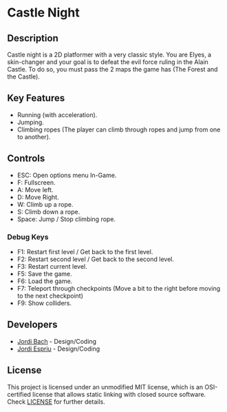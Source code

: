 # Castle Night

## Description

Castle night is a 2D platformer with a very classic style.
You are Elyes, a skin-changer and your goal is to defeat the evil force ruling in the Alain Castle.
To do so, you must pass the 2 maps the game has (The Forest and the Castle).

## Key Features

- Running (with acceleration).
- Jumping.
- Climbing ropes (The player can climb through ropes and jump from one to another).
 
## Controls
 
 - ESC: Open options menu In-Game.
 - F: Fullscreen.
 - A: Move left.
 - D: Move Right.
 - W: Climb up a rope.
 - S: Climb down a rope.
 - Space: Jump / Stop climbing rope.
 
  ### Debug Keys
  
 - F1: Restart first level / Get back to the first level.
 - F2: Restart second level / Get back to the second level.
 - F3: Restart current level.
 - F5: Save the game.
 - F6: Load the game.
 - F7: Teleport through checkpoints (Move a bit to the right before moving to the next checkpoint)
 - F9: Show colliders.

## Developers

 - [Jordi Bach](https://github.com/bottzo) - Design/Coding
 - [Jordi Espriu](https://github.com/LordUnicorn31) - Design/Coding


## License

This project is licensed under an unmodified MIT license, which is an OSI-certified license that allows static linking with closed source software. Check [LICENSE](LICENSE) for further details.


